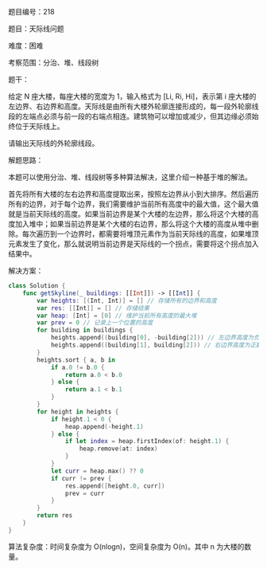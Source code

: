 题目编号：218

题目：天际线问题

难度：困难

考察范围：分治、堆、线段树

题干：

给定 N 座大楼，每座大楼的宽度为 1，输入格式为 [Li, Ri, Hi]，表示第 i 座大楼的左边界、右边界和高度。天际线是由所有大楼外轮廓连接形成的，每一段外轮廓线段的左端点必须与前一段的右端点相连。建筑物可以增加或减少，但其边缘必须始终位于天际线上。

请输出天际线的外轮廓线段。

解题思路：

本题可以使用分治、堆、线段树等多种算法解决，这里介绍一种基于堆的解法。

首先将所有大楼的左右边界和高度提取出来，按照左边界从小到大排序。然后遍历所有的边界，对于每个边界，我们需要维护当前所有高度中的最大值，这个最大值就是当前天际线的高度。如果当前边界是某个大楼的左边界，那么将这个大楼的高度加入堆中；如果当前边界是某个大楼的右边界，那么将这个大楼的高度从堆中删除。每次遍历到一个边界时，都需要将堆顶元素作为当前天际线的高度，如果堆顶元素发生了变化，那么就说明当前边界是天际线的一个拐点，需要将这个拐点加入结果中。

解决方案：

```swift
class Solution {
    func getSkyline(_ buildings: [[Int]]) -> [[Int]] {
        var heights: [(Int, Int)] = [] // 存储所有的边界和高度
        var res: [[Int]] = [] // 存储结果
        var heap: [Int] = [0] // 维护当前所有高度的最大堆
        var prev = 0 // 记录上一个位置的高度
        for building in buildings {
            heights.append((building[0], -building[2])) // 左边界高度为负数
            heights.append((building[1], building[2])) // 右边界高度为正数
        }
        heights.sort { a, b in
            if a.0 != b.0 {
                return a.0 < b.0
            } else {
                return a.1 < b.1
            }
        }
        for height in heights {
            if height.1 < 0 {
                heap.append(-height.1)
            } else {
                if let index = heap.firstIndex(of: height.1) {
                    heap.remove(at: index)
                }
            }
            let curr = heap.max() ?? 0
            if curr != prev {
                res.append([height.0, curr])
                prev = curr
            }
        }
        return res
    }
}
```

算法复杂度：时间复杂度为 O(nlogn)，空间复杂度为 O(n)。其中 n 为大楼的数量。